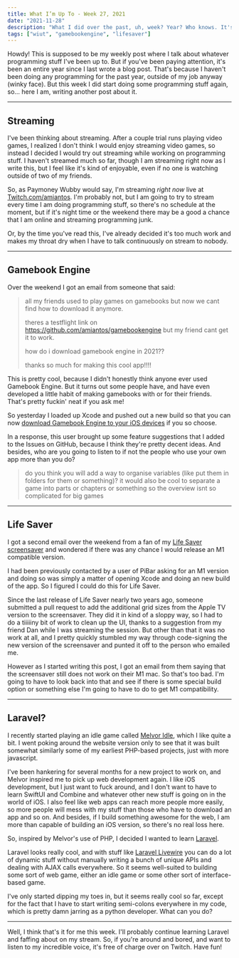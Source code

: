 ```yaml
---
title: What I’m Up To - Week 27, 2021
date: "2021-11-28"
description: "What I did over the past, uh, week? Year? Who knows. It's been a while."
tags: ["wiut", "gamebookengine", "lifesaver"]
---
```


Howdy! This is supposed to be my weekly post where I talk about whatever programming stuff I've been up to. But if you've been paying attention, it's been an entire year since I last wrote a blog post. That's because I haven't been doing any programming for the past year, outside of my job anyway (winky face). But this week I did start doing some programming stuff again, so... here I am, writing another post about it.

---

## Streaming

I've been thinking about streaming. After a couple trial runs playing video games, I realized I don't think I would enjoy streaming video games, so instead I decided I would try out streaming while working on programming stuff. I haven't streamed much so far, though I am streaming right now as I write this, but I feel like it's kind of enjoyable, even if no one is watching outside of two of my friends.

So, as Paymoney Wubby would say, I'm streaming *right now* live at [Twitch.com/amiantos](https://www.twitch.tv/amiantos). I'm probably not, but I am going to try to stream every time I am doing programming stuff, so there's no schedule at the moment, but if it's night time or the weekend there may be a good a chance that I am online and streaming programming junk.

Or, by the time you've read this, I've already decided it's too much work and makes my throat dry when I have to talk continuously on stream to nobody.

---

## Gamebook Engine

Over the weekend I got an email from someone that said:

> all my friends used to play games on gamebooks but now we cant find how to download it anymore.
>
> theres a testflight link on https://github.com/amiantos/gamebookengine but my friend cant get it to work.
>
> how do i download gamebook engine in 2021??
> 
> thanks so much for making this cool app!!!!

This is pretty cool, because I didn't honestly think anyone ever used Gamebook Engine. But it turns out some people have, and have even developed a little habit of making gamebooks with or for their friends. That's pretty fuckin' neat if you ask me!

So yesterday I loaded up Xcode and pushed out a new build so that you can now [download Gamebook Engine to your iOS devices](https://testflight.apple.com/join/FjHHmoVy) if you so choose.

In a response, this user brought up some feature suggestions that I added to the Issues on GitHub, because I think they're pretty decent ideas. And besides, who are you going to listen to if not the people who use your own app more than you do?

> do you think you will add a way to organise variables (like put them in folders for them or something)? it would also be cool to separate a game into parts or chapters or something so the overview isnt so complicated for big games

---

## Life Saver

I got a second email over the weekend from a fan of my [Life Saver screensaver](https://github.com/amiantos/lifesaver) and wondered if there was any chance I would release an M1 compatible version.

I had been previously contacted by a user of PiBar asking for an M1 version and doing so was simply a matter of opening Xcode and doing an new build of the app. So I figured I could do this for Life Saver.

Since the last release of Life Saver nearly two years ago, someone submitted a pull request to add the additional grid sizes from the Apple TV version to the screensaver. They did it in kind of a sloppy way, so I had to do a tiiiiiny bit of work to clean up the UI, thanks to a suggestion from my friend Dan while I was streaming the session. But other than that it was no work at all, and I pretty quickly stumbled my way through code-signing the new version of the screensaver and punted it off to the person who emailed me.

However as I started writing this post, I got an email from them saying that the screensaver still does not work on their M1 mac. So that's too bad. I'm going to have to look back into that and see if there is some special build option or something else I'm going to have to do to get M1 compatibility.

---

## Laravel?

I recently started playing an idle game called [Melvor Idle](https://melvoridle.com/), which I like quite a bit. I went poking around the website version only to see that it was built somewhat similarly some of my earliest PHP-based projects, just with more javascript.

I've been hankering for several months for a new project to work on, and Melvor inspired me to pick up web development again. I like iOS development, but I just want to fuck around, and I don't want to have to learn SwiftUI and Combine and whatever other new stuff is going on in the world of iOS. I also feel like web apps can reach more people more easily, so more people will mess with my stuff than those who have to download an app and so on. And besides, if I build something awesome for the web, I am more than capable of building an iOS version, so there's no real loss here.

So, inspired by Melvor's use of PHP, I decided I wanted to learn [Laravel](https://laravel.com).

Laravel looks really cool, and with stuff like [Laravel Livewire](https://laravel-livewire.com) you can do a lot of dynamic stuff without manually writing a bunch of unique APIs and dealing with AJAX calls everywhere. So it seems well-suited to building some sort of web game, either an idle game or some other sort of interface-based game.

I've only started dipping my toes in, but it seems really cool so far, except for the fact that I have to start writing semi-colons everywhere in my code, which is pretty damn jarring as a python developer. What can you do?

---

Well, I think that's it for me this week. I'll probably continue learning Laravel and faffing about on my stream. So, if you're around and bored, and want to listen to my incredible voice, it's free of charge over on Twitch. Have fun!